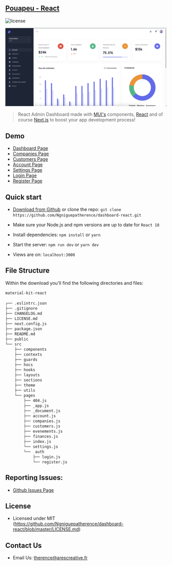 ## [Pouapeu - React](https://pouapeu.vercel.app/) 

![license](https://img.shields.io/badge/license-MIT-blue.svg)

[![Material Kit - React](https://github.com/Ngniguepatherence/dashboard-react/blob/main/public/assets/thumbnail.png)](https://material-kit-react.devias.io/)

> React Admin Dashboard made with [MUI's](https://mui.com/?ref=devias-io)
> components, [React](https://reactjs.org/?ref=devias-io) and of
> course [Next.js](https://github.com/vercel/next.js/?ref=devias-io) to boost your app development
> process!

## Demo

- [Dashboard Page](https://pouapeu.vercel.app/)
- [Companies Page](https://pouapeu.vercel.app/companies)
- [Customers Page](https://pouapeu.vercel.app/customers)
- [Account Page](https://pouapeu.vercel.app/account)
- [Settings Page](https://pouapeu.vercel.app/settings)
- [Login Page](https://pouapeu.vercel.app/auth/login)
- [Register Page](https://pouapeu.vercel.app/auth/register)


## Quick start

- [Download from Github](https://github.com/Ngniguepatherence/dashboard-react/archive/refs/heads/main.zip)  or clone the
  repo: `git clone https://github.com/Ngniguepatherence/dashboard-react.git`

- Make sure your Node.js and npm versions are up to date for `React 18`

- Install dependencies: `npm install` or `yarn`

- Start the server: `npm run dev` or `yarn dev`

- Views are on: `localhost:3000`

## File Structure

Within the download you'll find the following directories and files:

```
material-kit-react

┌── .eslintrc.json
├── .gitignore
├── CHANGELOG.md
├── LICENSE.md
├── next.config.js
├── package.json
├── README.md
├── public
└── src
	├── components
	├── contexts
	├── guards
	├── hocs
	├── hooks
	├── layouts
	├── sections
	├── theme
	├── utils
	└── pages
		├── 404.js
		├── _app.js
		├── _document.js
		├── account.js
		├── companies.js
		├── customers.js
		├── evenements.js
		├── finances.js
		├── index.js
		└── settings.js
		└──  auth
			├── login.js
			└── register.js
```


## Reporting Issues:

- [Github Issues Page](https://github.com/Ngniguepatherence/dashboard-react/issues?ref=Ngniguepatherence)

## License

- Licensed under MIT (https://github.com/Ngniguepatherence/dashboard-react/blob/master/LICENSE.md)

## Contact Us

- Email Us: therence@arescreative.fr
